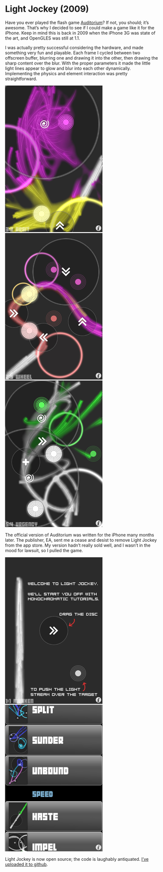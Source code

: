 # Light Jockey (2009)

Have you ever played the flash game [Auditorium](http://en.wikipedia.org/wiki/Auditorium_(video_game))?  If not, you should; it’s awesome.
That’s why I decided to see if I could make a game like it for the iPhone. Keep in
 mind this is back in 2009 when the iPhone 3G was state of the art, and OpenGLES was still at 1.1.

I was actually pretty successful considering the hardware, and made something very fun and playable. Each
frame I cycled between two offscreen buffer, blurring one and drawing it into
the other, then drawing the sharp content over the blur. With the proper parameters
 it made the little light lines appear to glow and blur into each other dynamically.
  Implementing the physics and element interaction was pretty straightforward.

![lightjockey1](/img/pg/lightjockey/lightjockey1.jpg)
![lightjockey2](/img/pg/lightjockey/lightjockey2.jpg)
![lightjockey3](/img/pg/lightjockey/lightjockey3.jpg)

The official version of Auditorium was written for the iPhone many months later.
 The publisher, EA, sent me a cease and desist to remove Light Jockey from the
 app store. My version hadn’t really sold well, and I wasn’t in the mood for lawsuit,
 so I pulled the game.

![lightjockey4](/img/pg/lightjockey/lightjockey4.jpg)
![lightjockey5](/img/pg/lightjockey/lightjockey5.jpg)

Light Jockey is now open source; the code is laughably antiquated. [I’ve uploaded it to github](http://github.com/jmfieldman/Light-Jockey).
